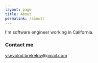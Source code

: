 ```yaml
---
layout: page
title: About
permalink: /about/
---
```


I'm software engineer working in California.

### Contact me

[vsevolod.brekelov@gmail.com](mailto:vsevolod.brekelov@gmail.com)